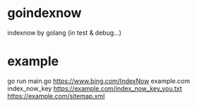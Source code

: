# goindexnow
indexnow by golang (in test & debug...)

# example
go run main.go https://www.bing.com/IndexNow example.com index_now_key https://example.com/index_now_key_you.txt https://example.com/sitemap.xml
